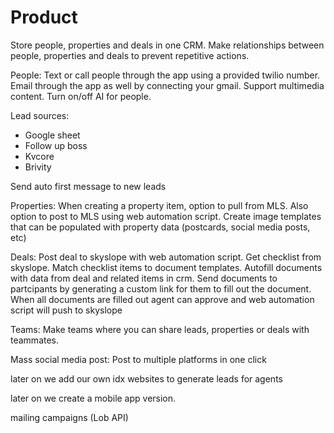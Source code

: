 # Product

Store people, properties and deals in one CRM.
Make relationships between people, properties and deals to prevent repetitive actions.

People:
Text or call people through the app using a provided twilio number. Email through the app as well by connecting your gmail. Support multimedia content.
Turn on/off AI for people.

Lead sources:
- Google sheet
- Follow up boss
- Kvcore
- Brivity

Send auto first message to new leads

Properties:
When creating a property item, option to pull from MLS. Also option to post to MLS using web automation script.
Create image templates that can be populated with property data (postcards, social media posts, etc)

Deals:
Post deal to skyslope with web automation script.
Get checklist from skyslope. Match checklist items to document templates. Autofill documents with data from deal and related items in crm.
Send documents to partcipants by generating a custom link for them to fill out the document. 
When all documents are filled out agent can approve and web automation script will push to skyslope


Teams:
Make teams where you can share leads, properties or deals with teammates.


Mass social media post: Post to multiple platforms in one click


later on we add our own idx websites to generate leads for agents

later on we create a mobile app version. 

mailing campaigns (Lob API)

